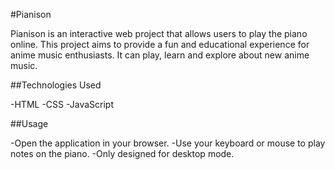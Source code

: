 #Pianison

Pianison is an interactive web project that allows users to play the piano online. This project aims to provide a fun and educational experience for anime music enthusiasts. It can play, learn and explore about new anime music.

##Technologies Used

-HTML
-CSS
-JavaScript

##Usage

-Open the application in your browser.
-Use your keyboard or mouse to play notes on the piano.
-Only designed for desktop mode.
